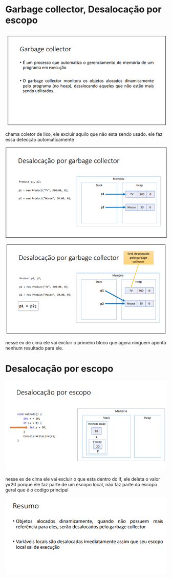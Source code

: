 # Garbage collector, Desalocação por escopo

![Untitled](Garbage%20collector%2C%20Desalocação%20por%20escopo%2033215143d9a24b9cb4d2a93b82d22dde/Untitled.png)

chama coletor de lixo, ele excluir aquilo que não esta sendo usado. ele faz essa detecção automaticamente

![Untitled](Garbage%20collector%2C%20Desalocação%20por%20escopo%2033215143d9a24b9cb4d2a93b82d22dde/Untitled%201.png)

![Untitled](Garbage%20collector%2C%20Desalocação%20por%20escopo%2033215143d9a24b9cb4d2a93b82d22dde/Untitled%202.png)

nesse ex de cima ele vai excluir o primeiro bloco que agora ninguem aponta nenhum resultado para ele.

# Desalocação por escopo

![Untitled](Garbage%20collector%2C%20Desalocação%20por%20escopo%2033215143d9a24b9cb4d2a93b82d22dde/Untitled%203.png)

nesse ex de cima ele vai excluir o que esta dentro do if, ele deleta o valor y=20 porque ele faz parte de um escopo local, não faz parte do escopo geral que é o codigo principal

![Untitled](Garbage%20collector%2C%20Desalocação%20por%20escopo%2033215143d9a24b9cb4d2a93b82d22dde/Untitled%204.png)
